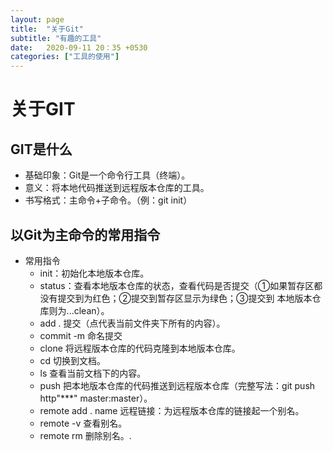 ```yaml
---
layout: page
title:  "关于Git"
subtitle: "有趣的工具"
date:   2020-09-11 20：35 +0530
categories: ["工具的使用"]
---
```


# 关于GIT

## GIT是什么

- 基础印象：Git是一个命令行工具（终端）。
- 意义：将本地代码推送到远程版本仓库的工具。
- 书写格式：主命令+子命令。（例：git init）

## 以Git为主命令的常用指令

- 常用指令
    - init：初始化本地版本仓库。
    - status：查看本地版本仓库的状态，查看代码是否提交（①如果暂存区都没有提交到为红色；②提交到暂存区显示为绿色；③提交到 本地版本仓库则为...clean）。
    - add . 提交（点代表当前文件夹下所有的内容）。
    - commit -m 命名提交
    - clone 将远程版本仓库的代码克隆到本地版本仓库。
    - cd 切换到文档。
    - ls 查看当前文档下的内容。
    - push 把本地版本仓库的代码推送到远程版本仓库（完整写法：git push http"***" master:master）。
    - remote add . name 远程链接：为远程版本仓库的链接起一个别名。
    - remote -v 查看别名。
    - remote rm 删除别名。.

